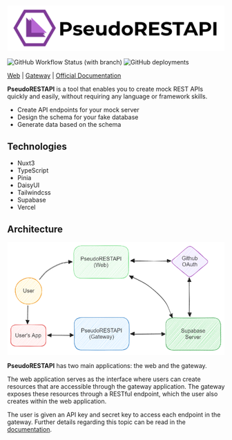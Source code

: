 ![PseudoRESTAPI](https://raw.githubusercontent.com/netervati/pseudo-rest-api/main/public/full-logo.png)

![GitHub Workflow Status (with branch)](https://img.shields.io/github/actions/workflow/status/netervati/pseudo-rest-api/build.yml?branch=main&style=flat-square)
![GitHub deployments](https://img.shields.io/github/deployments/netervati/pseudo-rest-api/production?label=vercel&logo=vercel&logoColor=white)

[Web](https://pseudorestapi.com/) |
[Gateway](https://gateway.pseudorestapi.com/) |
[Official Documentation](https://pseudorestapi.com/docs)

**PseudoRESTAPI** is a tool that enables you to create mock REST APIs quickly and easily, without requiring any language or framework skills.

- Create API endpoints for your mock server
- Design the schema for your fake database
- Generate data based on the schema

## Technologies

- Nuxt3
- TypeScript
- Pinia
- DaisyUI
- Tailwindcss
- Supabase
- Vercel

## Architecture

![Architecture Diagram](https://raw.githubusercontent.com/netervati/pseudo-rest-api/main/docs/assets/architecture-v1.1.png)

**PseudoRESTAPI** has two main applications: the web and the gateway.

The web application serves as the interface where users can create resources that are accessible through the gateway application. The gateway exposes these resources through a RESTful endpoint, which the user also creates within the web application.

The user is given an API key and secret key to access each endpoint in the gateway. Further details regarding this topic can be read in the [documentation](https://pseudorestapi.com/docs).
